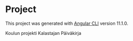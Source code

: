 # Project
This project was generated with [Angular CLI](https://github.com/angular/angular-cli) version 11.1.0.

Koulun projekti Kalastajan Päiväkirja 
